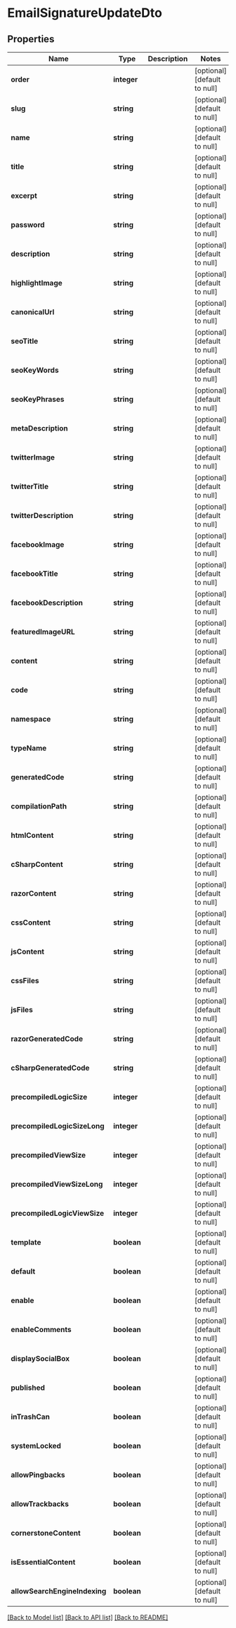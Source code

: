 # EmailSignatureUpdateDto

## Properties
Name | Type | Description | Notes
------------ | ------------- | ------------- | -------------
**order** | **integer** |  | [optional] [default to null]
**slug** | **string** |  | [optional] [default to null]
**name** | **string** |  | [optional] [default to null]
**title** | **string** |  | [optional] [default to null]
**excerpt** | **string** |  | [optional] [default to null]
**password** | **string** |  | [optional] [default to null]
**description** | **string** |  | [optional] [default to null]
**highlightImage** | **string** |  | [optional] [default to null]
**canonicalUrl** | **string** |  | [optional] [default to null]
**seoTitle** | **string** |  | [optional] [default to null]
**seoKeyWords** | **string** |  | [optional] [default to null]
**seoKeyPhrases** | **string** |  | [optional] [default to null]
**metaDescription** | **string** |  | [optional] [default to null]
**twitterImage** | **string** |  | [optional] [default to null]
**twitterTitle** | **string** |  | [optional] [default to null]
**twitterDescription** | **string** |  | [optional] [default to null]
**facebookImage** | **string** |  | [optional] [default to null]
**facebookTitle** | **string** |  | [optional] [default to null]
**facebookDescription** | **string** |  | [optional] [default to null]
**featuredImageURL** | **string** |  | [optional] [default to null]
**content** | **string** |  | [optional] [default to null]
**code** | **string** |  | [optional] [default to null]
**namespace** | **string** |  | [optional] [default to null]
**typeName** | **string** |  | [optional] [default to null]
**generatedCode** | **string** |  | [optional] [default to null]
**compilationPath** | **string** |  | [optional] [default to null]
**htmlContent** | **string** |  | [optional] [default to null]
**cSharpContent** | **string** |  | [optional] [default to null]
**razorContent** | **string** |  | [optional] [default to null]
**cssContent** | **string** |  | [optional] [default to null]
**jsContent** | **string** |  | [optional] [default to null]
**cssFiles** | **string** |  | [optional] [default to null]
**jsFiles** | **string** |  | [optional] [default to null]
**razorGeneratedCode** | **string** |  | [optional] [default to null]
**cSharpGeneratedCode** | **string** |  | [optional] [default to null]
**precompiledLogicSize** | **integer** |  | [optional] [default to null]
**precompiledLogicSizeLong** | **integer** |  | [optional] [default to null]
**precompiledViewSize** | **integer** |  | [optional] [default to null]
**precompiledViewSizeLong** | **integer** |  | [optional] [default to null]
**precompiledLogicViewSize** | **integer** |  | [optional] [default to null]
**template** | **boolean** |  | [optional] [default to null]
**default** | **boolean** |  | [optional] [default to null]
**enable** | **boolean** |  | [optional] [default to null]
**enableComments** | **boolean** |  | [optional] [default to null]
**displaySocialBox** | **boolean** |  | [optional] [default to null]
**published** | **boolean** |  | [optional] [default to null]
**inTrashCan** | **boolean** |  | [optional] [default to null]
**systemLocked** | **boolean** |  | [optional] [default to null]
**allowPingbacks** | **boolean** |  | [optional] [default to null]
**allowTrackbacks** | **boolean** |  | [optional] [default to null]
**cornerstoneContent** | **boolean** |  | [optional] [default to null]
**isEssentialContent** | **boolean** |  | [optional] [default to null]
**allowSearchEngineIndexing** | **boolean** |  | [optional] [default to null]

[[Back to Model list]](../README.md#documentation-for-models) [[Back to API list]](../README.md#documentation-for-api-endpoints) [[Back to README]](../README.md)


